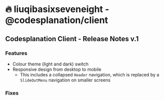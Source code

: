 # 🔥 liuqibasixseveneight - @codesplanation/client

## Codesplanation Client - Release Notes v.1

### Features

- Colour theme (light and dark) switch
- Responsive design from desktop to mobile
  - This includes a collapsed `Header` navigation, which is replaced by a `SlideOutMenu` navigation on smaller screens

### Fixes
